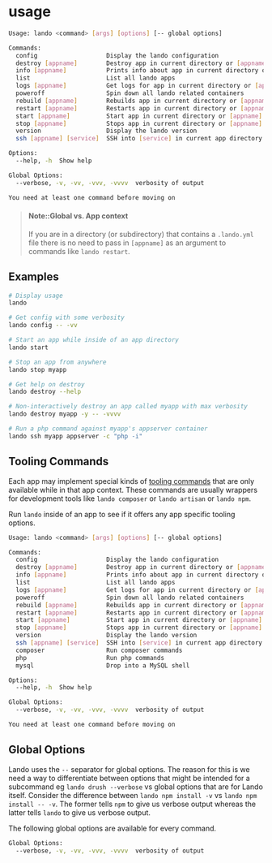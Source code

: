 usage
=====

```bash
Usage: lando <command> [args] [options] [-- global options]

Commands:
  config                   Display the lando configuration
  destroy [appname]        Destroy app in current directory or [appname]
  info [appname]           Prints info about app in current directory or [appname]
  list                     List all lando apps
  logs [appname]           Get logs for app in current directory or [appname]
  poweroff                 Spin down all lando related containers
  rebuild [appname]        Rebuilds app in current directory or [appname]
  restart [appname]        Restarts app in current directory or [appname]
  start [appname]          Start app in current directory or [appname]
  stop [appname]           Stops app in current directory or [appname]
  version                  Display the lando version
  ssh [appname] [service]  SSH into [service] in current app directory or [appname]

Options:
  --help, -h  Show help                                                [boolean]

Global Options:
  --verbose, -v, -vv, -vvv, -vvvv  verbosity of output

You need at least one command before moving on
```

> #### Note::Global vs. App context
>
> If you are in a directory (or subdirectory) that contains a `.lando.yml` file there is no need to pass in `[appname]` as an argument to commands like `lando restart`.


Examples
--------

```bash
# Display usage
lando

# Get config with some verbosity
lando config -- -vv

# Start an app while inside of an app directory
lando start

# Stop an app from anywhere
lando stop myapp

# Get help on destroy
lando destroy --help

# Non-interactively destroy an app called myapp with max verbosity
lando destroy myapp -y -- -vvvv

# Run a php command against myapp's appserver container
lando ssh myapp appserver -c "php -i"
```

Tooling Commands
----------------

Each app may implement special kinds of [tooling commands](./../config/tooling.md) that are only available while in that app context. These commands are usually wrappers for development tools like `lando composer` or `lando artisan` or `lando npm`.

Run `lando` inside of an app to see if it offers any app specific tooling options.

```bash
Usage: lando <command> [args] [options] [-- global options]

Commands:
  config                   Display the lando configuration
  destroy [appname]        Destroy app in current directory or [appname]
  info [appname]           Prints info about app in current directory or [appname]
  list                     List all lando apps
  logs [appname]           Get logs for app in current directory or [appname]
  poweroff                 Spin down all lando related containers
  rebuild [appname]        Rebuilds app in current directory or [appname]
  restart [appname]        Restarts app in current directory or [appname]
  start [appname]          Start app in current directory or [appname]
  stop [appname]           Stops app in current directory or [appname]
  version                  Display the lando version
  ssh [appname] [service]  SSH into [service] in current app directory or [appname]
  composer                 Run composer commands
  php                      Run php commands
  mysql                    Drop into a MySQL shell

Options:
  --help, -h  Show help                                                [boolean]

Global Options:
  --verbose, -v, -vv, -vvv, -vvvv  verbosity of output

You need at least one command before moving on
```

Global Options
--------------

Lando uses the `--` separator for global options. The reason for this is we need a way to differentiate between options that might be intended for a subcommand eg `lando drush --verbose` vs global options that are for Lando itself. Consider the difference between `lando npm install -v` vs `lando npm install -- -v`. The former tells `npm` to give us verbose output whereas the latter tells `lando` to give us verbose output.

The following global options are available for every command.

```bash
Global Options:
  --verbose, -v, -vv, -vvv, -vvvv  verbosity of output
```
